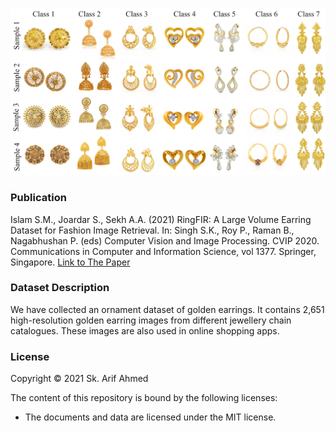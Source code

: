![Examples](img/dataset.png)

### Publication
Islam S.M., Joardar S., Sekh A.A. (2021) RingFIR: A Large Volume Earring Dataset for Fashion Image Retrieval. 
In: Singh S.K., Roy P., Raman B., Nagabhushan P. (eds) Computer Vision and Image Processing. CVIP 2020. 
Communications in Computer and Information Science, vol 1377. Springer, Singapore. 
[Link to The Paper](https://doi.org/10.1007/978-981-16-1092-9_9)

### Dataset Description
We have collected an ornament dataset of golden earrings. It contains 2,651 high-resolution
golden earring images from different jewellery chain catalogues. These images are also used in online shopping apps.

### License

Copyright © 2021 Sk. Arif Ahmed

The content of this repository is bound by the following licenses:

- The documents and data are licensed under the MIT license.
